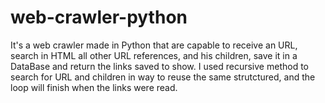 # web-crawler-python
It's a web crawler made in Python that are capable to receive an URL, search in HTML all other URL references, and his children, save it in a DataBase and return the links saved to show. I used recursive method to search for URL and children in way to reuse the same strutctured, and the loop will finish when the links were read.
